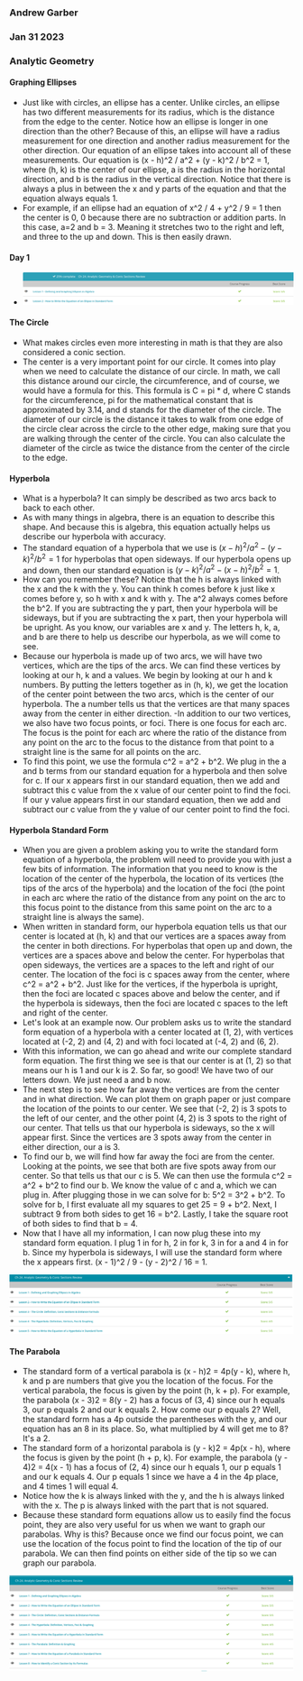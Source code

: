 ### Andrew Garber
### Jan 31 2023
### Analytic Geometry

#### Graphing Ellipses
 - Just like with circles, an ellipse has a center. Unlike circles, an ellipse has two different measurements for its radius, which is the distance from the edge to the center. Notice how an ellipse is longer in one direction than the other? Because of this, an ellipse will have a radius measurement for one direction and another radius measurement for the other direction. Our equation of an ellipse takes into account all of these measurements. Our equation is (x - h)^2 / a^2 + (y - k)^2 / b^2 = 1, where (h, k) is the center of our ellipse, a is the radius in the horizontal direction, and b is the radius in the vertical direction. Notice that there is always a plus in between the x and y parts of the equation and that the equation always equals 1.
 - For example, if an ellipse had an equation of x^2 / 4 + y^2 / 9 = 1 then the center is 0, 0 because there are no subtraction or addition parts. In this case, a=2 and b = 3. Meaning it stretches two to the right and left, and three to the up and down. This is then easily drawn.

#### Day 1
 - ![Alt text](Media/jan31_ellipses.png)

#### The Circle
 - What makes circles even more interesting in math is that they are also considered a conic section.
 - The center is a very important point for our circle. It comes into play when we need to calculate the distance of our circle. In math, we call this distance around our circle, the circumference, and of course, we would have a formula for this. This formula is C = pi * d, where C stands for the circumference, pi for the mathematical constant that is approximated by 3.14, and d stands for the diameter of the circle. The diameter of our circle is the distance it takes to walk from one edge of the circle clear across the circle to the other edge, making sure that you are walking through the center of the circle. You can also calculate the diameter of the circle as twice the distance from the center of the circle to the edge.
#### Hyperbola
 - What is a hyperbola? It can simply be described as two arcs back to back to each other.
 - As with many things in algebra, there is an equation to describe this shape. And because this is algebra, this equation actually helps us describe our hyperbola with accuracy.
 - The standard equation of a hyperbola that we use is $(x - h)^2/a^2 - (y - k)^2/b^2 = 1$ for hyperbolas that open sideways. If our hyperbola opens up and down, then our standard equation is $(y - k)^2/a^2 - (x - h)^2/b^2 = 1$.
 - How can you remember these? Notice that the h is always linked with the x and the k with the y. You can think h comes before k just like x comes before y, so h with x and k with y. The a^2 always comes before the b^2. If you are subtracting the y part, then your hyperbola will be sideways, but if you are subtracting the x part, then your hyperbola will be upright. As you know, our variables are x and y. The letters h, k, a, and b are there to help us describe our hyperbola, as we will come to see.
 - Because our hyperbola is made up of two arcs, we will have two vertices, which are the tips of the arcs. We can find these vertices by looking at our h, k and a values. We begin by looking at our h and k numbers. By putting the letters together as in (h, k), we get the location of the center point between the two arcs, which is the center of our hyperbola. The a number tells us that the vertices are that many spaces away from the center in either direction.
 -In addition to our two vertices, we also have two focus points, or foci. There is one focus for each arc. The focus is the point for each arc where the ratio of the distance from any point on the arc to the focus to the distance from that point to a straight line is the same for all points on the arc.
 - To find this point, we use the formula c^2 = a^2 + b^2. We plug in the a and b terms from our standard equation for a hyperbola and then solve for c. If our x appears first in our standard equation, then we add and subtract this c value from the x value of our center point to find the foci. If our y value appears first in our standard equation, then we add and subtract our c value from the y value of our center point to find the foci.


#### Hyperbola Standard Form
 - When you are given a problem asking you to write the standard form equation of a hyperbola, the problem will need to provide you with just a few bits of information. The information that you need to know is the location of the center of the hyperbola, the location of its vertices (the tips of the arcs of the hyperbola) and the location of the foci (the point in each arc where the ratio of the distance from any point on the arc to this focus point to the distance from this same point on the arc to a straight line is always the same).
 - When written in standard form, our hyperbola equation tells us that our center is located at (h, k) and that our vertices are a spaces away from the center in both directions. For hyperbolas that open up and down, the vertices are a spaces above and below the center. For hyperbolas that open sideways, the vertices are a spaces to the left and right of our center. The location of the foci is c spaces away from the center, where c^2 = a^2 + b^2. Just like for the vertices, if the hyperbola is upright, then the foci are located c spaces above and below the center, and if the hyperbola is sideways, then the foci are located c spaces to the left and right of the center.
 - Let's look at an example now. Our problem asks us to write the standard form equation of a hyperbola with a center located at (1, 2), with vertices located at (-2, 2) and (4, 2) and with foci located at (-4, 2) and (6, 2).
 - With this information, we can go ahead and write our complete standard form equation. The first thing we see is that our center is at (1, 2) so that means our h is 1 and our k is 2. So far, so good! We have two of our letters down. We just need a and b now.
 - The next step is to see how far away the vertices are from the center and in what direction. We can plot them on graph paper or just compare the location of the points to our center. We see that (-2, 2) is 3 spots to the left of our center, and the other point (4, 2) is 3 spots to the right of our center. That tells us that our hyperbola is sideways, so the x will appear first. Since the vertices are 3 spots away from the center in either direction, our a is 3.
 - To find our b, we will find how far away the foci are from the center. Looking at the points, we see that both are five spots away from our center. So that tells us that our c is 5. We can then use the formula c^2 = a^2 + b^2 to find our b. We know the value of c and a, which we can plug in. After plugging those in we can solve for b: 5^2 = 3^2 + b^2. To solve for b, I first evaluate all my squares to get 25 = 9 + b^2. Next, I subtract 9 from both sides to get 16 = b^2. Lastly, I take the square root of both sides to find that b = 4.
 - Now that I have all my information, I can now plug these into my standard form equation. I plug 1 in for h, 2 in for k, 3 in for a and 4 in for b. Since my hyperbola is sideways, I will use the standard form where the x appears first. (x - 1)^2 / 9 - (y - 2)^2 / 16 = 1.

![Alt text](Media/analytic_geom_feb13.png)

#### The Parabola
 - The standard form of a vertical parabola is (x - h)2 = 4p(y - k), where h, k and p are numbers that give you the location of the focus. For the vertical parabola, the focus is given by the point (h, k + p). For example, the parabola (x - 3)2 = 8(y - 2) has a focus of (3, 4) since our h equals 3, our p equals 2 and our k equals 2. How come our p equals 2? Well, the standard form has a 4p outside the parentheses with the y, and our equation has an 8 in its place. So, what multiplied by 4 will get me to 8? It's a 2.
 - The standard form of a horizontal parabola is (y - k)2 = 4p(x - h), where the focus is given by the point (h + p, k). For example, the parabola (y - 4)2 = 4(x - 1) has a focus of (2, 4) since our h equals 1, our p equals 1 and our k equals 4. Our p equals 1 since we have a 4 in the 4p place, and 4 times 1 will equal 4.
 - Notice how the k is always linked with the y, and the h is always linked with the x. The p is always linked with the part that is not squared.
 - Because these standard form equations allow us to easily find the focus point, they are also very useful for us when we want to graph our parabolas. Why is this? Because once we find our focus point, we can use the location of the focus point to find the location of the tip of our parabola. We can then find points on either side of the tip so we can graph our parabola.

![Alt text](Media/analytic_geometry_final.png)